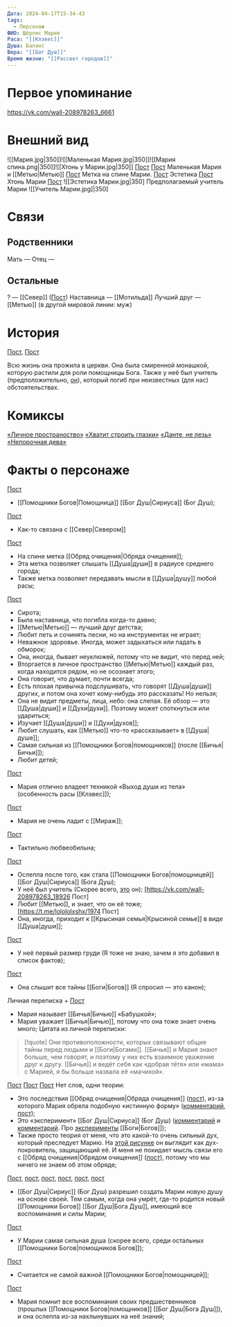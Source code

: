 ```yaml
---
Дата: 2024-04-17T15-34-43
tags:
  - Персонаж
ФИО: Щёрлис Мария
Раса: "[[Клэвес]]"
Душа: Баланс
Вера: "[[Бог Душ]]"
Время жизни: "[[Рассвет городов]]"
---
```

# Первое упоминание
https://vk.com/wall-208978263_6661
# Внешний вид
![[Мария.jpg|350]]![[Маленькая Мария.jpg|350]]![[Мария спина.png|350]]![[Хтонь у Марии.jpg|350]]
[Пост](https://vk.com/wall-208978263_7696)
[Пост](https://vk.com/wall-159799193_18664)
Маленькая Мария и [[Метью|Метью]]
[Пост](https://vk.com/wall-159799193_18186)
Метка на спине Марии. 
[Пост](https://vk.com/wall-208978263_16251)
Эстетика
[Пост](https://vk.com/wall-208978263_19664)
Хтонь Марии
[Пост](https://vk.com/wall-208978263_20462)
![[Эстетика Марии.jpg|350]
Предполагаемый учитель Марии
![[Учитель Марии.jpg]|350]
# Связи
## Родственники
Мать —
Отец — 
## Остальные 
? — [[Север]] ([Пост](https://vk.com/wall-159799193_17981))
Наставница — [[Мотильда]]
Лучший друг — [[Метью]] (в другой мировой линии: муж)

# История
[Пост](https://vk.com/wall-208978263_9384), [Пост](https://vk.com/wall-208978263_10644)

Всю жизнь она прожила в церкви. Она была смиренной монашкой, которую растили для роли помощницы Бога. Также у неё был учитель (предположительно, [он](https://vk.com/wall-208978263_20462)), который погиб при неизвестных (для нас) обстоятельствах. 
# Комиксы
[«Личное пространоство»](https://telegra.ph/Lichchnoe-prostranstvo-03-26)
[«Хватит строить глазки»](https://telegra.ph/Hvatit-stroit-glazki-03-26)
[«Данте, не лезь»](https://telegra.ph/Dante-ne-lez-03-26)
[«Непорочная дева»](https://telegra.ph/Neporochnaya-deva-04-07)
# Факты о персонаже
[Пост](https://vk.com/wall-159799193_17981)
* [[Помощники Богов|Помощница]] [[Бог Душ|Сириуса]] (Бог Душ);

[Пост](https://vk.com/wall-159799193_17981)
* Как-то связана с [[Север|Севером]]

[Пост](https://vk.com/wall-208978263_8257)
* На спине метка [[Обряд очищения|Обряда очищения]];
* Эта метка позволяет слышать [[Душа|души]] в радиусе среднего города;
* Также метка позволяет передавать мысли в [[Душа|душу]] любой расы;

[Пост](https://vk.com/wall-208978263_10644)
* Сирота;
* Была наставница, что погибла когда-то давно;
* [[Метью|Метью]] — лучший друг детства;
* Любит петь и сочинять песни, но на инструментах не играет;
* Неважное здоровье. Иногда, может задыхаться или падать в обморок;
* Она, иногда, бывает неуклюжей, потому что не видит, что перед ней;
* Вторгается в личное пространство [[Метью|Метью]] каждый раз, когда находится рядом, но не осознает этого;
* Она говорит, что думает, почти всегда;
* Есть плохая привычка подслушивать, что говорят [[Душа|души]] других, и потом она хочет кому-нибудь это рассказать! Но нельзя;
* Она не видит предметы, лица, небо: она слепая. Её обзор — это [[Душа|души]] и [[Духи|духи]]. Поэтому может споткнуться или удариться;
* Изучает [[Душа|души]] и [[Духи|духов]];
* Любит слушать, как [[Метью]] что-то «рассказывает» в [[Душа|душе]];
* Самая сильная из [[Помощники Богов|помощников]] (после [[Бичья|Бичьи]]);
* Любит детей;

[Пост](https://vk.com/wall-208978263_14927)
* Мария отлично владеет техникой «Выход души из тела» (особенность расы [[Клэвес]]);

[Пост](https://vk.com/wall-208978263_18901)
* Мария не очень ладит с [[Мираж]];

[Пост](https://vk.com/wall-159799193_18855)
* Тактильно любвеобильна;

[Пост](https://vk.com/wall-208978263_10419)
* Ослепла после того, как стала [[Помощники Богов|помощницей]] [[Бог Душ|Сириуса]] (Бога Душ);
* У неё был учитель (Скорее всего, [это](https://vk.com/wall-208978263_20462) он);
[https://vk.com/wall-208978263_18926 Пост]
* Любит [[Метью]], и знает, что он её тоже;
[https://t.me/lolololxshx/1974 Пост]
* Она, иногда, приходит к [[Крысиная семья|Крысиной семье]] в виде [[Душа|души]];

[Пост](https://t.me/lolololxshx/255)
* У неё первый размер груди (Я тоже не знаю, зачем я это добавил в список фактов);

[Пост](https://vk.com/wall-208978263_19304)
* Она слышит все тайны [[Боги|Богов]] (Я спросил — это канон);

Личная переписка + [Пост](https://vk.com/wall-159799193_18664)
* Мария называет [[Бичья|Бичью]] «Бабушкой»;
* Мария уважает [[Бичья|Бичью]], потому что она тоже знает очень много;
Цитата из личной переписки: 
>[!quote]
>Они противоположности, которых связывают общие тайны перед людьми и [[Боги|Богами]]. [[Бичья]] и Мария знают больше, чем говорят, и поэтому у них есть взаимное уважение друг к другу. [[Бичья]] и ведёт себя как «добрая тётя» или «мама» с Марией, я бы больше назвала её «мачихой».

[Пост](https://vk.com/wall-208978263_19664)
[Пост](https://vk.com/wall-208978263_19651)
[Пост](https://t.me/lolololxshx/3008)
Нет слов, одни теории:
* Это последствия [[Обряд очищения|Обряда очищения]] ([пост](https://vk.com/wall-208978263_8257)), из-за которого Мария обрела подобную «истинную форму» ([комментарий](https://vk.com/wall-208978263_19664?reply=19671), [пост](https://t.me/lolololxshx/3008));
* Это «эксперимент» [[Бог Душ|Сириуса]] (Бог Душ) ([комментарий](https://vk.com/wall-208978263_19664?reply=19670&thread=19669) и [комментарий](https://vk.com/wall-208978263_19651?reply=19673). Про [эксперименты](https://vk.com/wall-208978263_14466) [[Боги|Богов]]);
* Также просто теория от меня, что это какой-то очень сильный дух, который преследует Марию. На [этой рисунке](https://vk.com/wall-208978263_19664) он выглядит как дух-покровитель, защищающий её. И меня не покидает мысль связи его с [[Обряд очищения|Обрядом очищения]] ([пост](https://vk.com/wall-208978263_8257)), потому что мы ничего не знаем об этом обряде;

[Пост](https://vk.com/wall-208978263_20956), [пост](https://vk.com/wall-208978263_20969), [пост](https://vk.com/wall-208978263_20981), [пост](https://vk.com/wall-208978263_20998), [пост](https://vk.com/wall-208978263_21009), [пост](https://vk.com/wall-208978263_21020)
* [[Бог Душ|Сириус]] (Бог Душ) разрешил создать Марии новую душу на основе своей. Тем самым, когда она умрёт, где-то родится новый [[Помощники Богов]] [[Бог Душ|Бога Душ]], имеющий все воспоминания и силы Марии;

[Пост](https://vk.com/wall-208978263_19668)
* У Марии самая сильная душа (скорее всего, среди остальных [[Помощники Богов|помощников Богов]]);

[Пост](https://vk.com/wall-208978263_13605)
* Считается не самой важной [[Помощники Богов|помощницей]];

[Пост](https://vk.com/wall-208978263_13614)
* Мария помнит все воспоминания своих предшественников (прошлых [[Помощники Богов|помощников]] [[Бог Душ|Бога Душ]]), и она ослепла из-за нахлынувших на неё знаний;
